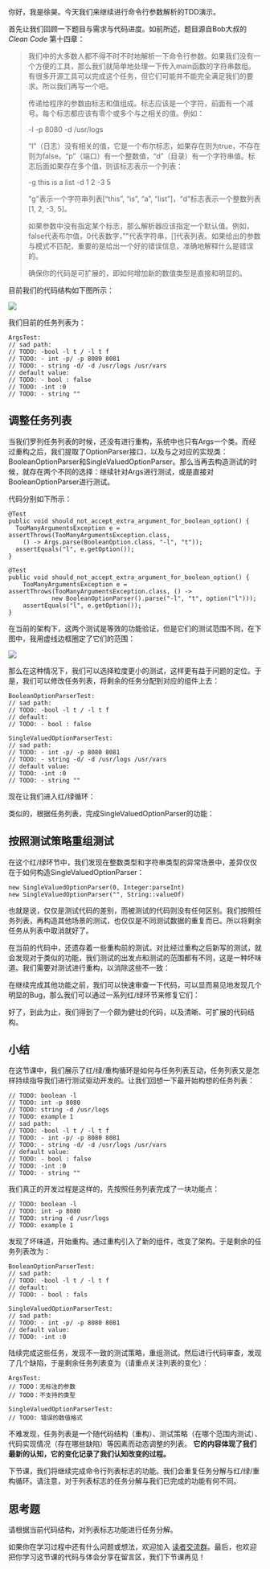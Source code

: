 你好，我是徐昊。今天我们来继续进行命令行参数解析的TDD演示。

首先让我们回顾一下题目与需求与代码进度。如前所述，题目源自Bob大叔的 _Clean Code_ 第十四章：

> 我们中的大多数人都不得不时不时地解析一下命令行参数。如果我们没有一个方便的工具，那么我们就简单地处理一下传入main函数的字符串数组。有很多开源工具可以完成这个任务，但它们可能并不能完全满足我们的要求。所以我们再写一个吧。
>
> 传递给程序的参数由标志和值组成。标志应该是一个字符，前面有一个减号。每个标志都应该有零个或多个与之相关的值。例如：
>
> -l -p 8080 -d /usr/logs
>
> “l”（日志）没有相关的值，它是一个布尔标志，如果存在则为true，不存在则为false。“p”（端口）有一个整数值，“d”（目录）有一个字符串值。标志后面如果存在多个值，则该标志表示一个列表：
>
> -g this is a list -d 1 2 -3 5
>
> "g"表示一个字符串列表\[“this”, “is”, “a”, “list”\]，“d"标志表示一个整数列表\[1, 2, -3, 5\]。
>
> 如果参数中没有指定某个标志，那么解析器应该指定一个默认值。例如，false代表布尔值，0代表数字，”"代表字符串，\[\]代表列表。如果给出的参数与模式不匹配，重要的是给出一个好的错误信息，准确地解释什么是错误的。
>
> 确保你的代码是可扩展的，即如何增加新的数值类型是直接和明显的。

目前我们的代码结构如下图所示：

![](https://static001.geekbang.org/resource/image/10/d4/10b04225e082265553e83b30476931d4.jpg?wh=2284x1081)

我们目前的任务列表为：

```
ArgsTest:
// sad path:
// TODO: -bool -l t / -l t f
// TODO: - int -p/ -p 8080 8081
// TODO: - string -d/ -d /usr/logs /usr/vars
// default value:
// TODO: - bool : false
// TODO: -int :0
// TODO: - string ""

```

## 调整任务列表

当我们罗列任务列表的时候，还没有进行重构，系统中也只有Args一个类。而经过重构之后，我们提取了OptionParser接口，以及与之对应的实现类：BooleanOptionParser和SingleValuedOptionParser。那么当再去构造测试的时候，就存在两个不同的选择：继续针对Args进行测试，或是直接对BooleanOptionParser进行测试。

代码分别如下所示：

```
@Test
public void should_not_accept_extra_argument_for_boolean_option() {
  TooManyArgumentsException e = assertThrows(TooManyArgumentsException.class,
    () -> Args.parse(BooleanOption.class, "-l", "t"));
  assertEquals("l", e.getOption());
}

@Test
public void should_not_accept_extra_argument_for_boolean_option() {
    TooManyArgumentsException e = assertThrows(TooManyArgumentsException.class, () ->
            new BooleanOptionParser().parse("-l", "t", option("l")));
    assertEquals("l", e.getOption());
}

```

在当前的架构下，这两个测试是等效的功能验证，但是它们的测试范围不同，在下图中，我用虚线边框圈定了它们的范围：

![](https://static001.geekbang.org/resource/image/6b/de/6bf1a4e2548e5139a021278ddc0d53de.jpg?wh=2284x1285)

那么在这种情况下，我们可以选择粒度更小的测试，这样更有益于问题的定位。于是，我们可以修改任务列表，将剩余的任务分配到对应的组件上去：

```
BooleanOptionParserTest:
// sad path:
// TODO: -bool -l t / -l t f
// default:
// TODO: - bool : false

SingleValuedOptionParserTest:
// sad path:
// TODO: - int -p/ -p 8080 8081
// TODO: - string -d/ -d /usr/logs /usr/vars
// default value:
// TODO: -int :0
// TODO: - string ""

```

现在让我们进入红/绿循环：

类似的，根据任务列表，完成SingleValuedOptionParser的功能：

## 按照测试策略重组测试

在这个红/绿环节中，我们发现在整数类型和字符串类型的异常场景中，差异仅仅在于如何构造SingleValuedOptionParser：

```
new SingleValuedOptionParser(0, Integer:parseInt)
new SingleValuedOptionParser("", String::valueOf)

```

也就是说，仅仅是测试代码的差别，而被测试的代码则没有任何区别。我们按照任务列表，再构造其他场景的测试，也仅仅是不同测试数据的重复而已。所以将剩余任务从列表中取消就好了。

在当前的代码中，还遗存着一些重构前的测试。对比经过重构之后新写的测试，就会发现对于类似的功能，我们测试的出发点和测试的范围都有不同，这是一种坏味道。我们需要对测试进行重构，以消除这些不一致：

在继续完成其他功能之前，我们可以快速审查一下代码，可以显而易见地发现几个明显的Bug，那么我们可以通过一系列红/绿环节来修复它们：

好了，到此为止，我们得到了一个颇为健壮的代码，以及清晰、可扩展的代码结构。

## 小结

在这节课中，我们展示了红/绿/重构循环是如何与任务列表互动，任务列表又是怎样持续指导我们进行测试驱动开发的。让我们回想一下最开始构想的任务列表：

```
// TODO: boolean -l
// TODO: int -p 8080
// TODO: string -d /usr/logs
// TODO: example 1
// sad path:
// TODO: -bool -l t / -l t f
// TODO: - int -p/ -p 8080 8081
// TODO: - string -d/ -d /usr/logs /usr/vars
// default value:
// TODO: - bool : false
// TODO: -int :0
// TODO: - string ""

```

我们真正的开发过程是这样的，先按照任务列表完成了一块功能点：

```
// TODO: boolean -l
// TODO: int -p 8080
// TODO: string -d /usr/logs
// TODO: example 1

```

发现了坏味道，开始重构。通过重构引入了新的组件，改变了架构。于是剩余的任务列表改为：

```
BooleanOptionParserTest:
// sad path:
// TODO: -bool -l t / -l t f
// default:
// TODO: - bool : fals

SingleValuedOptionParserTest:
// sad path:
// TODO: - int -p/ -p 8080 8081
// default value:
// TODO: -int :0

```

陆续完成这些任务，发现不一致的测试策略，重组测试。然后进行代码审查，发现了几个缺陷，于是剩余任务列表变为（请重点关注列表的变化）：

```
ArgsTest:
// TODO：无标注的参数
// TODO：不支持的类型

SingleValuedOptionParserTest:
// TODO: 错误的数值格式

```

不难发现，任务列表是一个随代码结构（重构）、测试策略（在哪个范围内测试）、代码实现情况（存在哪些缺陷）等因素而动态调整的列表。 **它的内容体现了我们最新的认知，它的变化记录了我们认知改变的过程。**

下节课，我们将继续完成命令行列表标志的功能。我们会重复任务分解与红/绿/重构循环。请注意，对于列表标志的任务分解与我们已完成的功能有何不同。

## 思考题

请根据当前代码结构，对列表标志功能进行任务分解。

如果你在学习过程中还有什么问题或想法，欢迎加入 [读者交流群](https://jinshuju.net/f/zvOavT)。最后，也欢迎把你学习这节课的代码与体会分享在留言区，我们下节课再见！